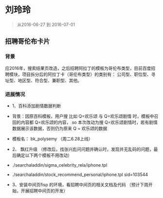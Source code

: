 # 刘玲玲

> 从2016-06-27 到 2016-07-01

## 招聘哥伦布卡片 

### 背景
应2016年，搜索结果页改造，之后招聘阿拉丁的模板为哥伦布类型，目前百度招聘模块，项目拆分后的阿拉丁卡（哥伦布类型）的类别有：
公司型、职位型、寻址型、地区型、符合型、兼职型、其他。

### 进展情况
* 1、百科添加剧情数据判断
* 背景：因原百科模板，用户搜 比如 Q=欢乐颂 与 Q=欢乐颂剧情 时，模板中召回的内容都 Q=欢乐颂的内容，
so 本次改动为搜 Q=欢乐颂剧情时，若有剧情数据展示该数据，否则仍为原来 Q = 欢乐颂的数据
* 模板名： bk_polysemy （周二6.28上线）

* 2、 飘红升级 （修改后，找张兴彪问问题并确认时，发现并无乱码的问题，最后确定以下两个模板不用改动）
*   ./searchaladdin/sigma_celebrity_rela/iphone.tpl  
*   ./searchaladdin/stock_recommend_personal/iphone.tpl  sid=103544

* 3、安装中间页fisp 的环境，看招聘中间页的相关文档及代码 （预计下周开始，开展招聘中间页的开发）